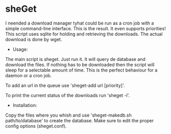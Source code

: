 sheGet
======

I neended a download manager tyhat could be run as a cron job with a simple command-line interface.
This is the result. It even supports priorities!
This script uses sqlite for holding and retrieving the downloads. The actual download is done by wget.

* Usage:

The main script is sheget. Just run it. It will query de database and download the files.
If nothing has to be downloaded then the script will sleep for a selectable amount of time.
This is the perfect behaviour for a daemon or a cron job.

To add an url in the queue use 'sheget-add url [priority]'.

To print the current status of the downloads run 'sheget -l'.

* Installation:

Copy the files where you whish and use 'sheget-makedb.sh path/to/database' to create the database.
Make sure to edit the proper config options (sheget.conf).
